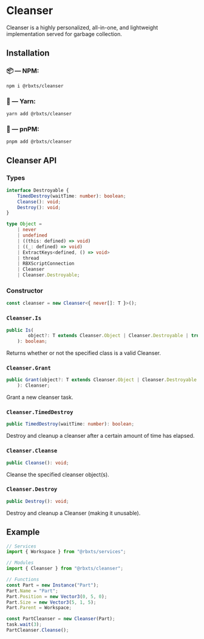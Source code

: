 # Cleanser

Cleanser is a highly personalized, all-in-one, and lightweight implementation served for garbage collection.

## Installation

### 📦 — NPM:

```
npm i @rbxts/cleanser
```

### 🧶 — Yarn:

```
yarn add @rbxts/cleanser
```

### 📀 — pnPM:

```
pnpm add @rbxts/cleanser
```

## Cleanser API

### Types

```ts
interface Destroyable {
	TimedDestroy(waitTime: number): boolean;
	Cleanse(): void;
	Destroy(): void;
}

type Object =
	| never
	| undefined
	| ((this: defined) => void)
	| ((_: defined) => void)
	| ExtractKeys<defined, () => void>
	| thread
	| RBXScriptConnection
	| Cleanser
	| Cleanser.Destroyable;
```

### Constructor

```ts
const cleanser = new Cleanser<{ never[]: T }>();
```

### `Cleanser.Is`

```ts
public Is(
		object?: T extends Cleanser.Object | Cleanser.Destroyable | true ? RBXScriptConnection : T | defined,
	): boolean;
```

Returns whether or not the specified class is a valid Cleanser.

### `Cleanser.Grant`

```ts
public Grant(object?: T extends Cleanser.Object | Cleanser.Destroyable | true ? RBXScriptConnection : T |   defined,
	): Cleanser;
```

Grant a new cleanser task.

### `Cleanser.TimedDestroy`

```ts
public TimedDestroy(waitTime: number): boolean;
```

Destroy and cleanup a cleanser after a certain amount of time has elapsed.

### `Cleanser.Cleanse`

```ts
public Cleanse(): void;
```

Cleanse the specified cleanser object(s).

### `Cleanser.Destroy`

```ts
public Destroy(): void;
```

Destroy and cleanup a Cleanser (making it unusable).

## Example

```ts
// Services
import { Workspace } from "@rbxts/services";

// Modules
import { Cleanser } from "@rbxts/cleanser";

// Functions
const Part = new Instance("Part");
Part.Name = "Part";
Part.Position = new Vector3(0, 5, 0);
Part.Size = new Vector3(5, 1, 5);
Part.Parent = Workspace;

const PartCleanser = new Cleanser(Part);
task.wait(3);
PartCleanser.Cleanse();
```
